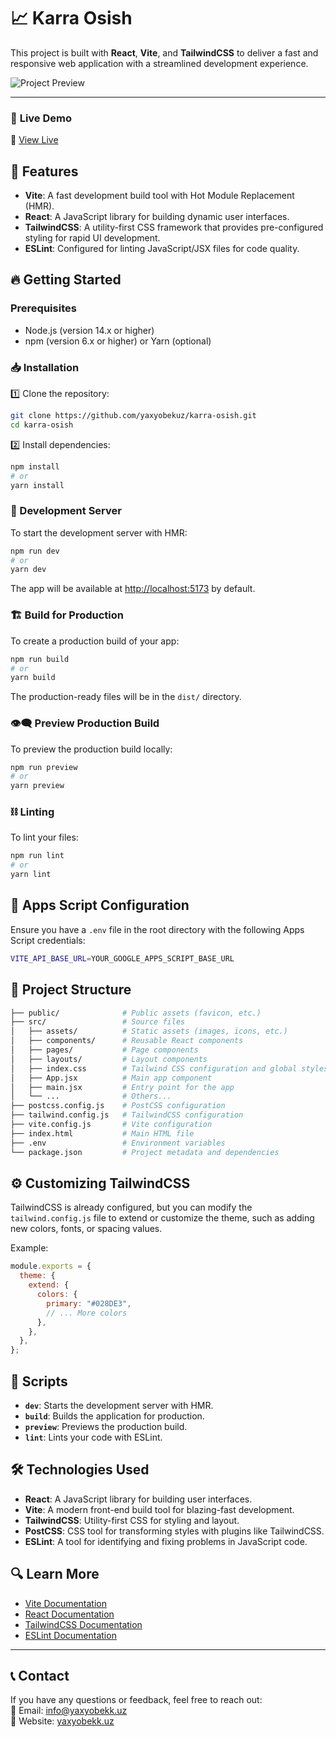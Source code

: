 # 📈 Karra Osish

This project is built with **React**, **Vite**, and **TailwindCSS** to deliver a fast and responsive web application with a streamlined development experience.

![Project Preview](https://karra-osish-react.netlify.app/preview.jpg)

---

### 🚀 **Live Demo**

🔗 [View Live](https://karra-osish-react.netlify.app)

## 📌 Features

- **Vite**: A fast development build tool with Hot Module Replacement (HMR).
- **React**: A JavaScript library for building dynamic user interfaces.
- **TailwindCSS**: A utility-first CSS framework that provides pre-configured styling for rapid UI development.
- **ESLint**: Configured for linting JavaScript/JSX files for code quality.

## 🔥 Getting Started

### Prerequisites

- Node.js (version 14.x or higher)
- npm (version 6.x or higher) or Yarn (optional)

### 📥 Installation

1️⃣ Clone the repository:

```bash
git clone https://github.com/yaxyobekuz/karra-osish.git
cd karra-osish
```

2️⃣ Install dependencies:

```bash
npm install
# or
yarn install
```

### 💾 Development Server

To start the development server with HMR:

```bash
npm run dev
# or
yarn dev
```

The app will be available at [http://localhost:5173](http://localhost:5173) by default.

### 🏗 Build for Production

To create a production build of your app:

```bash
npm run build
# or
yarn build
```

The production-ready files will be in the `dist/` directory.

### 👁‍🗨 Preview Production Build

To preview the production build locally:

```bash
npm run preview
# or
yarn preview
```

### ⛓️ Linting

To lint your files:

```bash
npm run lint
# or
yarn lint
```

## 🔑 Apps Script Configuration

Ensure you have a `.env` file in the root directory with the following Apps Script credentials:

```sh
VITE_API_BASE_URL=YOUR_GOOGLE_APPS_SCRIPT_BASE_URL
```

## 📂 Project Structure

```bash
├── public/              # Public assets (favicon, etc.)
├── src/                 # Source files
│   ├── assets/          # Static assets (images, icons, etc.)
│   ├── components/      # Reusable React components
│   ├── pages/           # Page components
│   ├── layouts/         # Layout components
│   ├── index.css        # Tailwind CSS configuration and global styles
│   ├── App.jsx          # Main app component
│   ├── main.jsx         # Entry point for the app
│   └── ...              # Others...
├── postcss.config.js    # PostCSS configuration
├── tailwind.config.js   # TailwindCSS configuration
├── vite.config.js       # Vite configuration
├── index.html           # Main HTML file
├── .env                 # Environment variables
└── package.json         # Project metadata and dependencies
```

## ⚙️ Customizing TailwindCSS

TailwindCSS is already configured, but you can modify the `tailwind.config.js` file to extend or customize the theme, such as adding new colors, fonts, or spacing values.

Example:

```js
module.exports = {
  theme: {
    extend: {
      colors: {
        primary: "#028DE3",
        // ... More colors
      },
    },
  },
};
```

## 🏃 Scripts

- **`dev`**: Starts the development server with HMR.
- **`build`**: Builds the application for production.
- **`preview`**: Previews the production build.
- **`lint`**: Lints your code with ESLint.

## 🛠 Technologies Used

- **React**: A JavaScript library for building user interfaces.
- **Vite**: A modern front-end build tool for blazing-fast development.
- **TailwindCSS**: Utility-first CSS for styling and layout.
- **PostCSS**: CSS tool for transforming styles with plugins like TailwindCSS.
- **ESLint**: A tool for identifying and fixing problems in JavaScript code.

## 🔍 Learn More

- [Vite Documentation](https://vitejs.dev/guide/)
- [React Documentation](https://reactjs.org/docs/getting-started.html)
- [TailwindCSS Documentation](https://tailwindcss.com/docs)
- [ESLint Documentation](https://eslint.org/docs/user-guide/getting-started)

---

## 📞 **Contact**

If you have any questions or feedback, feel free to reach out:  
📧 Email: [info@yaxyobekk.uz](mailto:info@yaxyobekk.uz)  
🔗 Website: [yaxyobekk.uz](https://yaxyobekk.uz/en)
